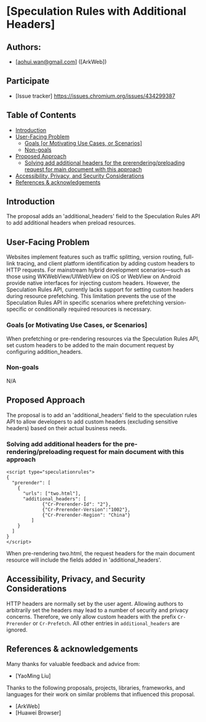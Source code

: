 # [Speculation Rules with Additional Headers]

## Authors:

- [aohui.wan@gmail.com] ([ArkWeb])

## Participate
- [Issue tracker] https://issues.chromium.org/issues/434299387

## Table of Contents 

<!-- START doctoc generated TOC please keep comment here to allow auto update -->
<!-- DON'T EDIT THIS SECTION, INSTEAD RE-RUN doctoc TO UPDATE -->


- [Introduction](#introduction)
- [User-Facing Problem](#user-facing-problem)
  - [Goals [or Motivating Use Cases, or Scenarios]](#goals-or-motivating-use-cases-or-scenarios)
  - [Non-goals](#non-goals)
- [Proposed Approach](#proposed-approach)
  - [Solving add additional headers for the prerendering/preloading request for main document with this approach](#solving-add-additional-headers-for-the-prerenderingpreloading-request-for-main-document-with-this-approach)
- [Accessibility, Privacy, and Security Considerations](#accessibility-privacy-and-security-considerations)
- [References & acknowledgements](#references--acknowledgements)

<!-- END doctoc generated TOC please keep comment here to allow auto update -->

## Introduction

The proposal adds an 'additional_headers' field to the Speculation Rules API to add additional headers when preload resources.

## User-Facing Problem

Websites implement features such as traffic splitting, version routing, full-link tracing, and client platform identification by adding custom headers to HTTP requests.
For mainstream hybrid development scenarios—such as those using WKWebView/UIWebView on iOS or WebView on Android  provide native interfaces for injecting custom headers.
However, the Speculation Rules API, currently lacks support for setting custom headers during resource prefetching.
This limitation prevents the use of the Speculation Rules API in specific scenarios where prefetching version-specific or conditionally required resources is necessary.

### Goals [or Motivating Use Cases, or Scenarios]

When prefetching or pre-rendering resources via the Speculation Rules API, set custom headers to be added to the main document request by configuring addition_headers.

### Non-goals

N/A

## Proposed Approach

The proposal is to add an 'additional_headers' field to the speculation rules API to allow developers to add custom headers (excluding sensitive headers) based on their actual business needs.

### Solving add additional headers for the pre-rendering/preloading request for main document with this approach

```
<script type="speculationrules">
{
  "prerender": [
    {
      "urls": ["two.html"],
      "additional_headers": [
             {"Cr-Prerender-Id": "2"}, 
             {"Cr-Prerender-Version":"1002"}, 
             {"Cr-Prerender-Region": "China"}
         ]
    }
  ]
}
</script>
```

When pre-rendering two.html, the request headers for the main document resource will include the fields added in 'additional_headers'.

## Accessibility, Privacy, and Security Considerations

HTTP headers are normally set by the user agent. Allowing authors to arbitrarily set the headers may lead to a number of security and privacy concerns. Therefore, we only allow custom headers with the prefix `Cr-Prerender` or `Cr-Prefetch`. All other entries in `additional_headers` are ignored.

## References & acknowledgements

Many thanks for valuable feedback and advice from:

- [YaoMing Liu]

Thanks to the following proposals, projects, libraries, frameworks, and languages
for their work on similar problems that influenced this proposal.

- [ArkWeb]
- [Huawei Browser]
